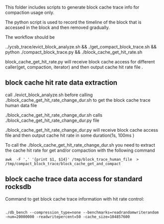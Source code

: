 

This folder includes scripts to generate block cache trace info
for compaction usage only.

The python script is used to record the timeline of the block that is 
accessed in the block and then removed gradually.

The workflow should be 


../ycsb_trace/evict_block_analyze.sh 
&&  ./get_compact_block_trace.sh
&& python ./compact_block_trace.py
&& ./block_cache_get_hit_rate.sh


block_cache_get_hit_rate.py will receive block cache access for different caller(get, compaction, iterator) and then output cache hit rate file .

## block cache hit rate data extraction

call ./evict_block_analyze.sh before calling ./block_cache_get_hit_rate_change_dur.sh to get the block cache trace human data file 

./block_cache_get_hit_rate_change_dur.sh calls ./block_cache_get_hit_rate_change_dur.py file 

./block_cache_get_hit_rate_change_dur.py
will receive block cache access file and then output cache hit rate in some duration(1s, 100ms )


To call the ./block_cache_get_hit_rate_change_dur.sh you need to extract the cache hit rate for get and/or compaction  with the following command 
```
awk  -F ',' '{print $1, $14}' /tmp/block_trace_human_file  > /tmp/compact_block_trace/block_cache_get_and_compact

```
## block cache trace data access for standard rocksdb 


Command to get block cache trace information with hit rate control:
```

./db_bench --compression_type=none --benchmarks=readrandomwriterandom -num=20000000 -readwritepercent=50 -cache_size=104857600
```



